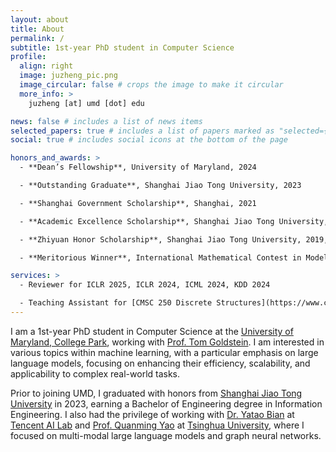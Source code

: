 ```yaml
---
layout: about
title: About
permalink: /
subtitle: 1st-year PhD student in Computer Science
profile:
  align: right
  image: juzheng_pic.png
  image_circular: false # crops the image to make it circular
  more_info: >
    juzheng [at] umd [dot] edu

news: false # includes a list of news items
selected_papers: true # includes a list of papers marked as "selected={true}"
social: true # includes social icons at the bottom of the page

honors_and_awards: >
  - **Dean’s Fellowship**, University of Maryland, 2024

  - **Outstanding Graduate**, Shanghai Jiao Tong University, 2023

  - **Shanghai Government Scholarship**, Shanghai, 2021

  - **Academic Excellence Scholarship**, Shanghai Jiao Tong University, 2020, 2021, 2022

  - **Zhiyuan Honor Scholarship**, Shanghai Jiao Tong University, 2019, 2020, 2021, 2022

  - **Meritorious Winner**, International Mathematical Contest in Modeling, 2021

services: >
  - Reviewer for ICLR 2025, ICLR 2024, ICML 2024, KDD 2024

  - Teaching Assistant for [CMSC 250 Discrete Structures](https://www.cs.umd.edu/class/fall2024/cmsc250-010X/), Fall 2024
---
```


I am a 1st-year PhD student in Computer Science at the [University of Maryland, College Park](https://www.cs.umd.edu), working with [Prof. Tom Goldstein](https://www.cs.umd.edu/~tomg/). I am interested in various topics within machine learning, with a particular emphasis on large language models, focusing on enhancing their efficiency, scalability, and applicability to complex real-world tasks.

Prior to joining UMD, I graduated with honors from [Shanghai Jiao Tong University](https://en.sjtu.edu.cn) in 2023, earning a Bachelor of Engineering degree in Information Engineering. I also had the privilege of working with [Dr. Yatao Bian](https://yataobian.com/) at [Tencent AI Lab](https://ai.tencent.com) and [Prof. Quanming Yao](https://lars-group.github.io/) at [Tsinghua University](https://www.tsinghua.edu.cn/en/), where I focused on multi-modal large language models and graph neural networks.
